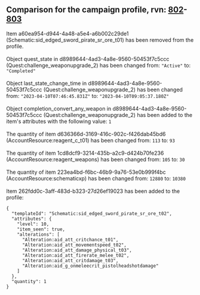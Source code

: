 ## Comparison for the campaign profile, rvn: [802](https://github.com/PRO100KatYT/FortniteProfileRevisions/tree/main/profiles/campaign/802%20campaign.json)-[803](https://github.com/PRO100KatYT/FortniteProfileRevisions/tree/main/profiles/campaign/803%20campaign.json)

Item a60ea954-d944-4a48-a5e4-a6b002c29de1 (Schematic:sid_edged_sword_pirate_sr_ore_t01) has been removed from the profile.
<br><br>
Object quest_state in d8989644-4ad3-4a8e-9560-50453f7c5ccc (Quest:challenge_weaponupgrade_2) has been changed from: `"Active"` to: `"Completed"`
<br><br>
Object last_state_change_time in d8989644-4ad3-4a8e-9560-50453f7c5ccc (Quest:challenge_weaponupgrade_2) has been changed from: `"2023-04-10T07:46:45.831Z"` to: `"2023-04-10T09:05:37.180Z"`
<br><br>
Object completion_convert_any_weapon in d8989644-4ad3-4a8e-9560-50453f7c5ccc (Quest:challenge_weaponupgrade_2) has been added to the item's attributes with the following value: `1`
<br><br>
The quantity of item d636366d-3169-416c-902c-f426dab45bd6 (AccountResource:reagent_c_t01) has been changed from: `113` to: `93`
<br><br>
The quantity of item 1cd8dcf9-3214-435b-a2c9-d424b70fe236 (AccountResource:reagent_weapons) has been changed from: `105` to: `30`
<br><br>
The quantity of item 223ea4bd-f6bc-46b9-9a76-53e0b999f4bc (AccountResource:schematicxp) has been changed from: `12880` to: `10380`
<br><br>
Item 262fdd0c-3aff-483d-b323-27d26ef19023 has been added to the profile:

```
{
  "templateId": "Schematic:sid_edged_sword_pirate_sr_ore_t02",
  "attributes": {
    "level": 10,
    "item_seen": true,
    "alterations": [
      "Alteration:aid_att_critchance_t01",
      "Alteration:aid_att_movementspeed_t02",
      "Alteration:aid_att_damage_physical_t03",
      "Alteration:aid_att_firerate_melee_t02",
      "Alteration:aid_att_critdamage_t03",
      "Alteration:aid_g_onmeleecrit_pistolheadshotdamage"
    ]
  },
  "quantity": 1
}
```

<br><br>
